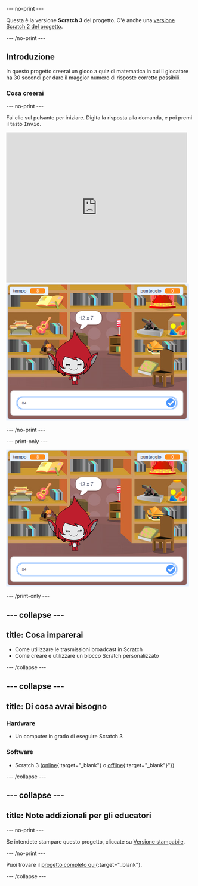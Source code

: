 \--- no-print \---

Questa è la versione **Scratch 3** del progetto. C'è anche una [versione Scratch 2 del progetto](https://projects.raspberrypi.org/en/projects/brain-game-scratch2).

\--- /no-print \---

## Introduzione

In questo progetto creerai un gioco a quiz di matematica in cui il giocatore ha 30 secondi per dare il maggior numero di risposte corrette possibili.

### Cosa creerai

\--- no-print \---

Fai clic sul pulsante per iniziare. Digita la risposta alla domanda, e poi premi il tasto <kbd>Invio</kbd>.

<div class="scratch-preview">
  <iframe allowtransparency="true" width="485" height="402" src="https://scratch.mit.edu/projects/embed/250234955/?autostart=false" frameborder="0" scrolling="no"></iframe>
  <img src="images/brain-final.png">
</div>

\--- /no-print \---

\--- print-only \---

![Giochi di Mente](images/brain-final.png)

\--- /print-only \---

## \--- collapse \---

## title: Cosa imparerai

+ Come utilizzare le trasmissioni broadcast in Scratch
+ Come creare e utilizzare un blocco Scratch personalizzato

\--- /collapse \---

## \--- collapse \---

## title: Di cosa avrai bisogno

### Hardware

+ Un computer in grado di eseguire Scratch 3

### Software

+ Scratch 3 ([online](http://rpf.io/scratchon){:target="_blank"} o [offline](http://rpf.io/scratchoff){:target="_blank"}"})

\--- /collapse \---

## \--- collapse \---

## title: Note addizionali per gli educatori

\--- no-print \---

Se intendete stampare questo progetto, cliccate su [Versione stampabile](https://projects.raspberrypi.org/en/projects/brain-game/print).

\--- /no-print \---

Puoi trovare il [progetto completo qui](http://rpf.io/p/en/brain-game-get){:target="_blank"}.

\--- /collapse \---